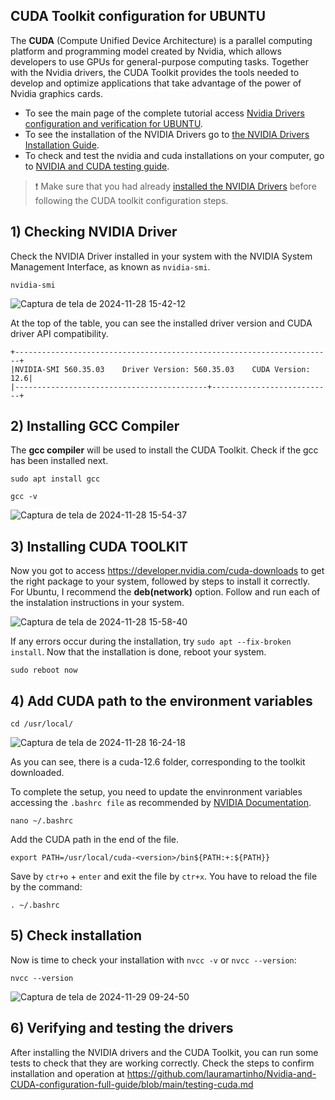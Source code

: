 ## CUDA Toolkit configuration for UBUNTU 

The **CUDA** (Compute Unified Device Architecture) is a parallel computing platform and programming model created by Nvidia, which allows developers to use GPUs for general-purpose computing tasks. Together with the Nvidia drivers, the CUDA Toolkit provides the tools needed to develop and optimize applications that take advantage of the power of Nvidia graphics cards.

* To see the main page of the complete tutorial access [Nvidia Drivers configuration and verification for UBUNTU](https://github.com/lauramartinho/Nvidia-and-CUDA-configuration-full-guide).
* To see the installation of the NVIDIA Drivers go to [the NVIDIA Drivers Installation Guide](https://github.com/lauramartinho/Nvidia-and-CUDA-configuration-full-guide/blob/main/nvidia-drivers.md).
* To check and test the nvidia and cuda installations on your computer, go to [NVIDIA and CUDA testing guide](https://github.com/lauramartinho/Nvidia-and-CUDA-configuration-full-guide/blob/main/testing-cuda.md).


>❗ Make sure that you had already [installed the NVIDIA Drivers](https://github.com/lauramartinho/Nvidia-and-CUDA-configuration-full-guide/nvidia-drivers.md) before following the CUDA toolkit configuration steps. 

## 1) Checking NVIDIA Driver 
Check the NVIDIA Driver installed in your system with the NVIDIA System Management Interface, as known as `nvidia-smi`. 
~~~
nvidia-smi
~~~
![Captura de tela de 2024-11-28 15-42-12](https://github.com/user-attachments/assets/86643d73-2aef-4afb-92b4-818f18f49035)

At the top of the table, you can see the installed driver version and CUDA driver API compatibility.
~~~
+-----------------------------------------------------------------------+
|NVIDIA-SMI 560.35.03    Driver Version: 560.35.03    CUDA Version: 12.6|
|-------------------------------------------+---------------------------+
~~~

## 2) Installing GCC Compiler
The **gcc compiler** will be used to install the CUDA Toolkit. Check if the gcc has been installed next.
~~~
sudo apt install gcc
~~~
~~~
gcc -v
~~~
![Captura de tela de 2024-11-28 15-54-37](https://github.com/user-attachments/assets/0fb27e8f-b6be-40e9-8981-2b3e82ac9b2c)

## 3) Installing CUDA TOOLKIT
Now you got to access https://developer.nvidia.com/cuda-downloads to get the right package to your system, followed by steps to install it correctly. For Ubuntu, I recommend the **deb(network)** option. Follow and run each of the instalation instructions in your system.

![Captura de tela de 2024-11-28 15-58-40](https://github.com/user-attachments/assets/c06c5400-dd68-4651-bc7d-e9992df825e9)

If any errors occur during the installation, try `sudo apt --fix-broken install`. 
Now that the installation is done, reboot your system.
~~~
sudo reboot now
~~~

## 4) Add CUDA path to the environment variables
~~~
cd /usr/local/
~~~
![Captura de tela de 2024-11-28 16-24-18](https://github.com/user-attachments/assets/292097ed-7f6a-4f99-a235-954fa4c9a2ef)

As you can see, there is a cuda-12.6 folder, corresponding to the toolkit downloaded. 

To complete the setup, you need to update the envinronment variables accessing the `.bashrc file` as recommended by [NVIDIA Documentation](https://docs.nvidia.com/cuda/cuda-installation-guide-linux/index.html#post-installation-actions).
~~~
nano ~/.bashrc
~~~

Add the CUDA path in the end of the file.
~~~
export PATH=/usr/local/cuda-<version>/bin${PATH:+:${PATH}}
~~~
Save by `ctr+o` + `enter` and exit the file by `ctr+x`. You have to reload the file by the command:
~~~
. ~/.bashrc
~~~

## 5) Check installation 

Now is time to check your installation with `nvcc -v` or `nvcc --version`:
~~~
nvcc --version
~~~
![Captura de tela de 2024-11-29 09-24-50](https://github.com/user-attachments/assets/68adb96b-4235-404f-8183-a4bc9adff978)

## 6) Verifying and testing the drivers
After installing the NVIDIA drivers and the CUDA Toolkit, you can run some tests to check that they are working correctly. Check the steps to confirm installation and operation at https://github.com/lauramartinho/Nvidia-and-CUDA-configuration-full-guide/blob/main/testing-cuda.md
